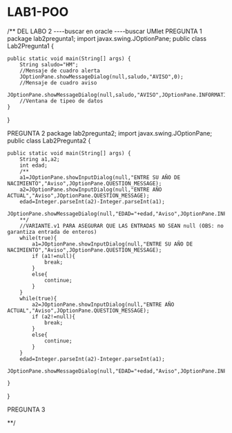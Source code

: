 # LAB1-POO
/** DEL LABO 2
----buscar en oracle
----buscar UMlet
PREGUNTA 1
package lab2pregunta1;
import javax.swing.JOptionPane;
public class Lab2Pregunta1 {

    public static void main(String[] args) {
        String saludo="HM";
        //Mensaje de cuadro alerta
        JOptionPane.showMessageDialog(null,saludo,"AVISO",0);
        //Mensaje de cuadro aviso
        JOptionPane.showMessageDialog(null,saludo,"AVISO",JOptionPane.INFORMATION_MESSAGE);
        //Ventana de tipeo de datos
    }
    
}

PREGUNTA 2
package lab2pregunta2;
import javax.swing.JOptionPane;
public class Lab2Pregunta2 {

    public static void main(String[] args) {
        String a1,a2;
        int edad;
        /**
        a1=JOptionPane.showInputDialog(null,"ENTRE SU AÑO DE NACIMIENTO","Aviso",JOptionPane.QUESTION_MESSAGE);
        a2=JOptionPane.showInputDialog(null,"ENTRE AÑO ACTUAL","Aviso",JOptionPane.QUESTION_MESSAGE);
        edad=Integer.parseInt(a2)-Integer.parseInt(a1);
        JOptionPane.showMessageDialog(null,"EDAD="+edad,"Aviso",JOptionPane.INFORMATION_MESSAGE);
        **/
        //VARIANTE.v1 PARA ASEGURAR QUE LAS ENTRADAS NO SEAN null (OBS: no garantiza entrada de enteros)
        while(true){
            a1=JOptionPane.showInputDialog(null,"ENTRE SU AÑO DE NACIMIENTO","Aviso",JOptionPane.QUESTION_MESSAGE);
            if (a1!=null){
                break;
            }
            else{
                continue; 
            }
        }
        while(true){
            a2=JOptionPane.showInputDialog(null,"ENTRE AÑO ACTUAL","Aviso",JOptionPane.QUESTION_MESSAGE);
            if (a2!=null){
                break;
            }
            else{
                continue; 
            }
        }
        edad=Integer.parseInt(a2)-Integer.parseInt(a1);
        JOptionPane.showMessageDialog(null,"EDAD="+edad,"Aviso",JOptionPane.INFORMATION_MESSAGE);
        
    }
    
}

PREGUNTA 3

**/
